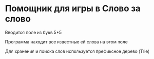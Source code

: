 # Помощник для игры в Слово за слово

Вводится поле из букв 5*5

Программа находит все известные ей слова на этом поле

Для хранения и поиска слов используется префиксное дерево (Trie)